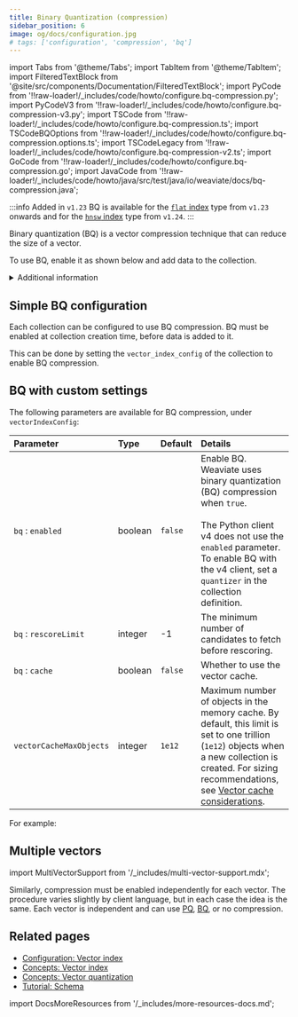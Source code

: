 ```yaml
---
title: Binary Quantization (compression)
sidebar_position: 6
image: og/docs/configuration.jpg
# tags: ['configuration', 'compression', 'bq']
---
```


import Tabs from '@theme/Tabs';
import TabItem from '@theme/TabItem';
import FilteredTextBlock from '@site/src/components/Documentation/FilteredTextBlock';
import PyCode from '!!raw-loader!/_includes/code/howto/configure.bq-compression.py';
import PyCodeV3 from '!!raw-loader!/_includes/code/howto/configure.bq-compression-v3.py';
import TSCode from '!!raw-loader!/_includes/code/howto/configure.bq-compression.ts';
import TSCodeBQOptions from '!!raw-loader!/_includes/code/howto/configure.bq-compression.options.ts';
import TSCodeLegacy from '!!raw-loader!/_includes/code/howto/configure.bq-compression-v2.ts';
import GoCode from '!!raw-loader!/_includes/code/howto/configure.bq-compression.go';
import JavaCode from '!!raw-loader!/_includes/code/howto/java/src/test/java/io/weaviate/docs/bq-compression.java';

:::info Added in `v1.23`
BQ is available for the [`flat` index](../concepts/vector-index.md#flat-index) type from `v1.23` onwards and for the [`hnsw` index](../concepts/vector-index.md#hnsw-index)  type from `v1.24`.
:::

Binary quantization (BQ) is a vector compression technique that can reduce the size of a vector.

To use BQ, enable it as shown below and add data to the collection.

<details>
  <summary>Additional information</summary>

- How to [set the index type](../manage-data/collections.mdx#ve)

</details>


## Simple BQ configuration

Each collection can be configured to use BQ compression. BQ must be enabled at collection creation time, before data is added to it.

This can be done by setting the `vector_index_config` of the collection to enable BQ compression.

<Tabs groupId="languages">
  <TabItem value="py" label="Python (v4)">
      <FilteredTextBlock
        text={PyCode}
        startMarker="# START EnableBQ"
        endMarker="# END EnableBQ"
        language="py"
      />
  </TabItem>

  <TabItem value="py3" label="Python (v3)">
      <FilteredTextBlock
        text={PyCodeV3}
        startMarker="# START EnableBQ"
        endMarker="# END EnableBQ"
        language="py"
      />
  </TabItem>

  <TabItem value="ts" label="JS/TS (Beta)">
      <FilteredTextBlock
        text={TSCode}
        startMarker="// START EnableBQ"
        endMarker="// END EnableBQ"
        language="ts"
      />
  </TabItem>

  <TabItem value="ts2" label="JS/TS">
      <FilteredTextBlock
        text={TSCodeLegacy}
        startMarker="// START EnableBQ"
        endMarker="// END EnableBQ"
        language="ts"
      />
  </TabItem>

  <TabItem value="go" label="Go">
    <FilteredTextBlock
      text={GoCode}
      startMarker="// START EnableBQ"
      endMarker="// END EnableBQ"
      language="go"
    />
  </TabItem>

  <TabItem value="java" label="Java">
    <FilteredTextBlock
      text={JavaCode}
      startMarker="// START EnableBQ"
      endMarker="// END EnableBQ"
      language="java"
    />
  </TabItem>
</Tabs>


## BQ with custom settings

The following parameters are available for BQ compression, under `vectorIndexConfig`:

| Parameter | Type | Default | Details |
| :-- | :-- | :-- | :-- |
| `bq` : `enabled` | boolean | `false` | Enable BQ. Weaviate uses binary quantization (BQ) compression when `true`.  <br/><br/> The Python client v4 does not use the `enabled` parameter. To enable BQ with the v4 client, set a `quantizer` in the collection definition. |
| `bq` : `rescoreLimit` | integer | -1 | The minimum number of candidates to fetch before rescoring. |
| `bq` : `cache` | boolean | `false` | Whether to use the vector cache. |
| `vectorCacheMaxObjects` | integer | `1e12` | Maximum number of objects in the memory cache. By default, this limit is set to one trillion (`1e12`) objects when a new collection is created. For sizing recommendations, see [Vector cache considerations](../concepts/vector-index.md#vector-cache-considerations). |


For example:

<Tabs groupId="languages">
  <TabItem value="py" label="Python (v4)">
      <FilteredTextBlock
        text={PyCode}
        startMarker="# START BQWithOptions"
        endMarker="# END BQWithOptions"
        language="py"
      />
  </TabItem>

  <TabItem value="py3" label="Python (v3)">
      <FilteredTextBlock
        text={PyCodeV3}
        startMarker="# START BQWithOptions"
        endMarker="# END BQWithOptions"
        language="py"
      />
  </TabItem>

  <TabItem value="ts" label="JS/TS (Beta)">
      <FilteredTextBlock
        text={TSCodeBQOptions}
        startMarker="// START BQWithOptions"
        endMarker="// END BQWithOptions"
        language="ts"
      />
  </TabItem>

  <TabItem value="ts2" label="JS/TS">
      <FilteredTextBlock
        text={TSCodeLegacy}
        startMarker="// START BQWithOptions"
        endMarker="// END BQWithOptions"
        language="ts"
      />
  </TabItem>

  <TabItem value="go" label="Go">
    <FilteredTextBlock
      text={GoCode}
      startMarker="// START BQWithOptions"
      endMarker="// END BQWithOptions"
      language="go"
    />
  </TabItem>

  <TabItem value="java" label="Java">
    <FilteredTextBlock
      text={JavaCode}
      startMarker="// START BQWithOptions"
      endMarker="// END BQWithOptions"
      language="java"
    />
  </TabItem>
</Tabs>

## Multiple vectors

import MultiVectorSupport from '/_includes/multi-vector-support.mdx';

<MultiVectorSupport />

Similarly, compression must be enabled independently for each vector. The procedure varies slightly by client language, but in each case the idea is the same. Each vector is independent and can use [PQ](/weaviate/configuration/pq-compression.md), [BQ](/weaviate/configuration/bq-compression.md), or no compression.

## Related pages
- [Configuration: Vector index](../config-refs/schema/vector-index.md)
- [Concepts: Vector index](../concepts/vector-index.md)
- [Concepts: Vector quantization](../concepts/vector-quantization.md)
- [Tutorial: Schema](/developers/weaviate/starter-guides/schema)

import DocsMoreResources from '/_includes/more-resources-docs.md';

<DocsMoreResources />
